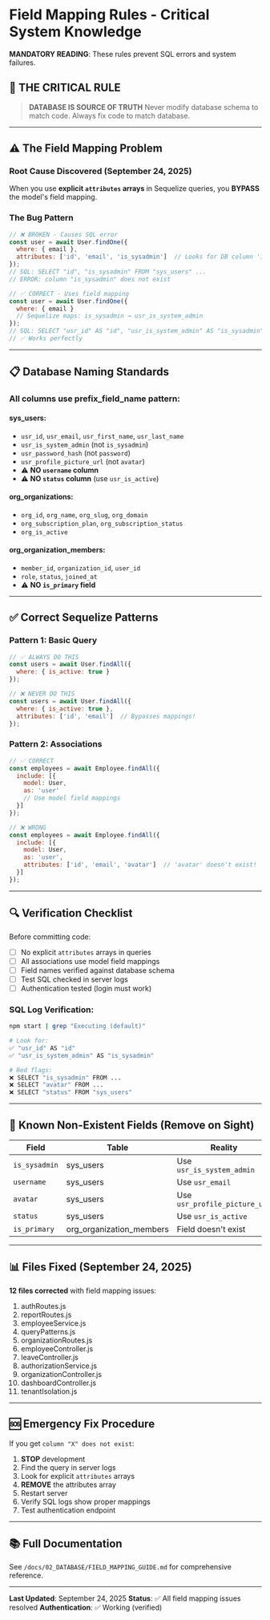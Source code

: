 # Field Mapping Rules - Critical System Knowledge

**MANDATORY READING**: These rules prevent SQL errors and system failures.

## 🚨 THE CRITICAL RULE

> **DATABASE IS SOURCE OF TRUTH**
> Never modify database schema to match code.
> Always fix code to match database.

---

## ⚠️ The Field Mapping Problem

### Root Cause Discovered (September 24, 2025)
When you use **explicit `attributes` arrays** in Sequelize queries, you **BYPASS** the model's field mapping.

### The Bug Pattern
```javascript
// ❌ BROKEN - Causes SQL error
const user = await User.findOne({
  where: { email },
  attributes: ['id', 'email', 'is_sysadmin']  // Looks for DB column 'is_sysadmin'
});
// SQL: SELECT "id", "is_sysadmin" FROM "sys_users" ...
// ERROR: column "is_sysadmin" does not exist

// ✅ CORRECT - Uses field mapping
const user = await User.findOne({
  where: { email }
  // Sequelize maps: is_sysadmin → usr_is_system_admin
});
// SQL: SELECT "usr_id" AS "id", "usr_is_system_admin" AS "is_sysadmin" ...
// ✅ Works perfectly
```

---

## 📋 Database Naming Standards

### All columns use prefix_field_name pattern:

#### sys_users:
- `usr_id`, `usr_email`, `usr_first_name`, `usr_last_name`
- `usr_is_system_admin` (not `is_sysadmin`)
- `usr_password_hash` (not `password`)
- `usr_profile_picture_url` (not `avatar`)
- ⚠️ **NO `username` column**
- ⚠️ **NO `status` column** (use `usr_is_active`)

#### org_organizations:
- `org_id`, `org_name`, `org_slug`, `org_domain`
- `org_subscription_plan`, `org_subscription_status`
- `org_is_active`

#### org_organization_members:
- `member_id`, `organization_id`, `user_id`
- `role`, `status`, `joined_at`
- ⚠️ **NO `is_primary` field**

---

## ✅ Correct Sequelize Patterns

### Pattern 1: Basic Query
```javascript
// ✅ ALWAYS DO THIS
const users = await User.findAll({
  where: { is_active: true }
});

// ❌ NEVER DO THIS
const users = await User.findAll({
  where: { is_active: true },
  attributes: ['id', 'email']  // Bypasses mappings!
});
```

### Pattern 2: Associations
```javascript
// ✅ CORRECT
const employees = await Employee.findAll({
  include: [{
    model: User,
    as: 'user'
    // Use model field mappings
  }]
});

// ❌ WRONG
const employees = await Employee.findAll({
  include: [{
    model: User,
    as: 'user',
    attributes: ['id', 'email', 'avatar']  // 'avatar' doesn't exist!
  }]
});
```

---

## 🔍 Verification Checklist

Before committing code:
- [ ] No explicit `attributes` arrays in queries
- [ ] All associations use model field mappings
- [ ] Field names verified against database schema
- [ ] Test SQL checked in server logs
- [ ] Authentication tested (login must work)

### SQL Log Verification:
```bash
npm start | grep "Executing (default)"

# Look for:
✅ "usr_id" AS "id"
✅ "usr_is_system_admin" AS "is_sysadmin"

# Red flags:
❌ SELECT "is_sysadmin" FROM ...
❌ SELECT "avatar" FROM ...
❌ SELECT "status" FROM "sys_users"
```

---

## 🚨 Known Non-Existent Fields (Remove on Sight)

| Field | Table | Reality |
|-------|-------|---------|
| `is_sysadmin` | sys_users | Use `usr_is_system_admin` |
| `username` | sys_users | Use `usr_email` |
| `avatar` | sys_users | Use `usr_profile_picture_url` |
| `status` | sys_users | Use `usr_is_active` |
| `is_primary` | org_organization_members | Field doesn't exist |

---

## 📊 Files Fixed (September 24, 2025)

**12 files corrected** with field mapping issues:
1. authRoutes.js
2. reportRoutes.js
3. employeeService.js
4. queryPatterns.js
5. organizationRoutes.js
6. employeeController.js
7. leaveController.js
8. authorizationService.js
9. organizationController.js
10. dashboardController.js
11. tenantIsolation.js

---

## 🆘 Emergency Fix Procedure

If you get `column "X" does not exist`:

1. **STOP** development
2. Find the query in server logs
3. Look for explicit `attributes` arrays
4. **REMOVE** the attributes array
5. Restart server
6. Verify SQL logs show proper mappings
7. Test authentication endpoint

---

## 📚 Full Documentation

See `/docs/02_DATABASE/FIELD_MAPPING_GUIDE.md` for comprehensive reference.

---

**Last Updated**: September 24, 2025
**Status**: ✅ All field mapping issues resolved
**Authentication**: ✅ Working (verified)